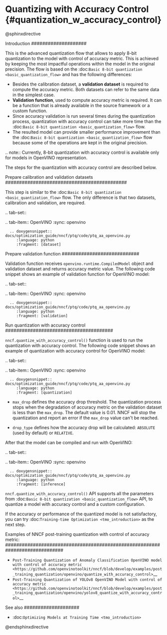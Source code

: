 # Quantizing with Accuracy Control {#quantization_w_accuracy_control}

@sphinxdirective

Introduction
####################

This is the advanced quantization flow that allows to apply 8-bit quantization to the model with control of accuracy metric. This is achieved by keeping the most impactful operations within the model in the original precision. The flow is based on the :doc:`Basic 8-bit quantization <basic_quantization_flow>` and has the following differences:

* Besides the calibration dataset, a **validation dataset** is required to compute the accuracy metric. Both datasets can refer to the same data in the simplest case.
* **Validation function**, used to compute accuracy metric is required. It can be a function that is already available in the source framework or a custom function.
* Since accuracy validation is run several times during the quantization process, quantization with accuracy control can take more time than the :doc:`Basic 8-bit quantization <basic_quantization_flow>` flow.
* The resulted model can provide smaller performance improvement than the :doc:`Basic 8-bit quantization <basic_quantization_flow>` flow because some of the operations are kept in the original precision.

.. note:: Currently, 8-bit quantization with accuracy control is available only for models in OpenVINO representation.

The steps for the quantization with accuracy control are described below.

Prepare calibration and validation datasets
############################################

This step is similar to the :doc:`Basic 8-bit quantization <basic_quantization_flow>` flow. The only difference is that two datasets, calibration and validation, are required.

.. tab-set::

   .. tab-item:: OpenVINO
      :sync: openvino

      .. doxygensnippet:: docs/optimization_guide/nncf/ptq/code/ptq_aa_openvino.py
         :language: python
         :fragment: [dataset]

Prepare validation function
############################

Validation function receives ``openvino.runtime.CompiledModel`` object and validation dataset and returns accuracy metric value. The following code snippet shows an example of validation function for OpenVINO model:

.. tab-set::

   .. tab-item:: OpenVINO
      :sync: openvino

      .. doxygensnippet:: docs/optimization_guide/nncf/ptq/code/ptq_aa_openvino.py
         :language: python
         :fragment: [validation]

Run quantization with accuracy control
#######################################

``nncf.quantize_with_accuracy_control()`` function is used to run the quantization with accuracy control. The following code snippet shows an example of quantization with accuracy control for OpenVINO model:

.. tab-set::

   .. tab-item:: OpenVINO
      :sync: openvino

      .. doxygensnippet:: docs/optimization_guide/nncf/ptq/code/ptq_aa_openvino.py
         :language: python
         :fragment: [quantization]

* ``max_drop`` defines the accuracy drop threshold. The quantization process stops when the degradation of accuracy metric on the validation dataset is less than the ``max_drop``. The default value is 0.01. NNCF will stop the quantization and report an error if the ``max_drop`` value can't be reached.

* ``drop_type`` defines how the accuracy drop will be calculated: ``ABSOLUTE`` (used by default) or ``RELATIVE``.

After that the model can be compiled and run with OpenVINO:

.. tab-set::

   .. tab-item:: OpenVINO
      :sync: openvino

      .. doxygensnippet:: docs/optimization_guide/nncf/ptq/code/ptq_aa_openvino.py
         :language: python
         :fragment: [inference]

``nncf.quantize_with_accuracy_control()`` API supports all the parameters from :doc:`Basic 8-bit quantization <basic_quantization_flow>` API, to quantize a model with accuracy control and a custom configuration.

If the accuracy or performance of the quantized model is not satisfactory, you can try :doc:`Training-time Optimization <tmo_introduction>` as the next step.

Examples of NNCF post-training quantization with control of accuracy metric:
#############################################################################

* `Post-Training Quantization of Anomaly Classification OpenVINO model with control of accuracy metric <https://github.com/openvinotoolkit/nncf/blob/develop/examples/post_training_quantization/openvino/quantize_with_accuracy_control>`__
* `Post-Training Quantization of YOLOv8 OpenVINO Model with control of accuracy metric <https://github.com/openvinotoolkit/nncf/blob/develop/examples/post_training_quantization/openvino/yolov8_quantize_with_accuracy_control>`__

See also
####################

* :doc:`Optimizing Models at Training Time <tmo_introduction>` 

@endsphinxdirective

